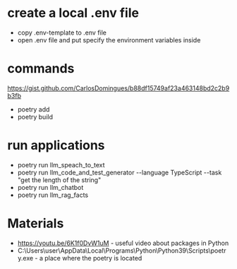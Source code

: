# create a local .env file

- copy .env-template to .env file
- open .env file and put specify the environment variables inside

# commands

https://gist.github.com/CarlosDomingues/b88df15749af23a463148bd2c2b9b3fb

- poetry add <library>
- poetry build

# run applications

- poetry run llm_speach_to_text
- poetry run llm_code_and_test_generator --language TypeScript --task "get the length of the string"
- poetry run llm_chatbot
- poetry run llm_rag_facts

# Materials

- https://youtu.be/6K1f0DvW1uM - useful video about packages in Python
- C:\Users\user\AppData\Local\Programs\Python\Python39\Scripts\poetry.exe - a place where the poetry is located 